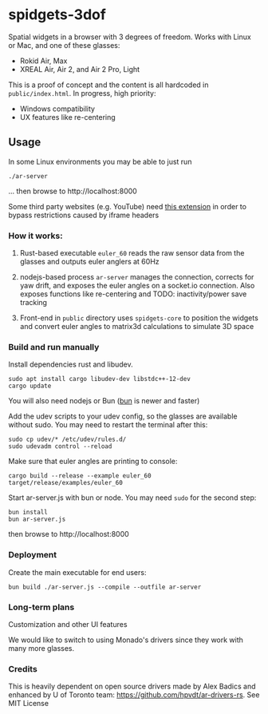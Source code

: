 # spidgets-3dof

Spatial widgets in a browser with 3 degrees of freedom. Works with Linux or Mac, and one of these glasses:

* Rokid Air, Max
* XREAL Air, Air 2, and Air 2 Pro, Light

This is a proof of concept and the content is all hardcoded in `public/index.html`. In progress, high priority:

- Windows compatibility
- UX features like re-centering

## Usage

In some Linux environments you may be able to just run

```./ar-server```

... then browse to http://localhost:8000

Some third party websites (e.g. YouTube) need [this extension](https://chromewebstore.google.com/detail/ignore-x-frame-headers/gleekbfjekiniecknbkamfmkohkpodhe) in order to bypass restrictions caused by iframe headers

### How it works:

1. Rust-based executable `euler_60` reads the raw sensor data from the glasses and outputs euler anglers at 60Hz

2. nodejs-based process `ar-server` manages the connection, corrects for yaw drift, and exposes the euler angles on a socket.io connection. Also exposes functions like re-centering and TODO: inactivity/power save tracking
3. Front-end in `public` directory uses `spidgets-core` to position the widgets and convert euler angles to matrix3d calculations to simulate 3D space

### Build and run manually

Install dependencies rust and libudev.

```
sudo apt install cargo libudev-dev libstdc++-12-dev
cargo update
```

You will also need nodejs or Bun ([bun](https://bun.sh/docs/installation) is newer and faster)

Add the udev scripts to your udev config, so the glasses are available without sudo. You may need to restart the terminal after this:

```
sudo cp udev/* /etc/udev/rules.d/
sudo udevadm control --reload
```

Make sure that euler angles are printing to console:

```
cargo build --release --example euler_60
target/release/examples/euler_60
```

Start ar-server.js with bun or node. You may need `sudo` for the second step:

```
bun install
bun ar-server.js
```

then browse to http://localhost:8000

### Deployment
Create the main executable for end users:

```
bun build ./ar-server.js --compile --outfile ar-server
```

### Long-term plans

Customization and other UI features

We would like to switch to using Monado's drivers since they work with many more glasses.

### Credits

This is heavily dependent on open source drivers made by Alex Badics and enhanced by U of Toronto team: https://github.com/hpvdt/ar-drivers-rs. See MIT License
